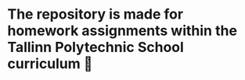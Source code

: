 # The repository is made for homework assignments within the Tallinn Polytechnic School curriculum :school:
